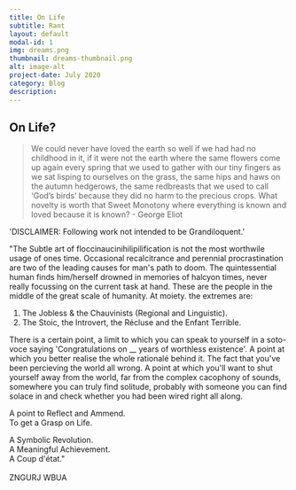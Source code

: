 ```yaml
---
title: On Life
subtitle: Rant
layout: default
modal-id: 1
img: dreams.png
thumbnail: dreams-thumbnail.png
alt: image-alt
project-date: July 2020
category: Blog
description:
---
```


 ## On Life?

>We could never have loved the earth so well if we had had no childhood in it, if it were not the earth where the same flowers come up again every spring that we used to gather with our tiny fingers as we sat lisping to ourselves on the grass, the same hips and haws on the autumn hedgerows, the same redbreasts that we used to call ‘God’s birds’ because they did no harm to the precious crops. What novelty is worth that Sweet Monotony where everything is known and loved because it is known?    - George Eliot

'DISCLAIMER: Following work not intended to be Grandiloquent.'

"The Subtle art of floccinaucinihilipilification is not the most worthwile usage of ones time.  Occasional recalcitrance and perennial procrastination are two of the leading causes for man's path to doom.
The quintessential human finds him/herself drowned in memories of halcyon times, never really focussing on the current task at hand. These are the people in the middle of the great scale of humanity. At moiety. the extremes are:<br/>
1) The Jobless & the Chauvinists (Regional and Linguistic).
2) The Stoic, the Introvert, the Récluse and the Enfant Terrible.

There is a certain point, a limit to which you can speak to yourself in a soto-voce saying 'Congratulations on __ years of worthless existence'. A point at which you better realise the whole rationalé behind it. The fact that you've been percieving the world all wrong. A point at which you'll want to shut yourself away from the world, far from the complex cacophony of sounds, somewhere you can truly find solitude, probably with someone you can find solace in and check whether you had been wired right all along. 

A point to Reflect and Ammend.<br/>
To get a Grasp on Life.

A Symbolic Revolution.<br/>
A Meaningful Achievement.<br/>
A Coup d'état."
<br/>
<br/>
ZNGURJ WBUA
